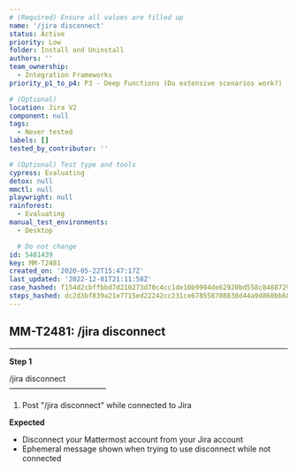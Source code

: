 ```yaml
---
# (Required) Ensure all values are filled up
name: '/jira disconnect'
status: Active
priority: Low
folder: Install and Uninstall
authors: ''
team_ownership:
  - Integration Frameworks
priority_p1_to_p4: P3 - Deep Functions (Do extensive scenarios work?)

# (Optional)
location: Jira V2
component: null
tags:
  - Never tested
labels: []
tested_by_contributor: ''

# (Optional) Test type and tools
cypress: Evaluating
detox: null
mmctl: null
playwright: null
rainforest:
  - Evaluating
manual_test_environments:
  - Desktop

  # Do not change
id: 5481439
key: MM-T2481
created_on: '2020-05-22T15:47:17Z'
last_updated: '2022-12-01T21:11:58Z'
case_hashed: f154d2cbffbbd7d210273d70c4cc1de10b9994de62920bd558c84887296d8801060c3383f2a8f93baf9835b6c502f533
steps_hashed: dc2d3bf839a21e7715ed22242cc231ce678558708838d44a9d860bb6866ff444b1d0c0e61fca395bbe49d33a736084fb
---
```


<!-- (Auto-generated) Based on frontmatter's "key" and "name" -->

## MM-T2481: /jira disconnect

---

**Step 1**

/jira disconnect\
–––––––––––––––––––––––––

1. Post "/jira disconnect" while connected to Jira

**Expected**

- Disconnect your Mattermost account from your Jira account
- Ephemeral message shown when trying to use disconnect while not connected
